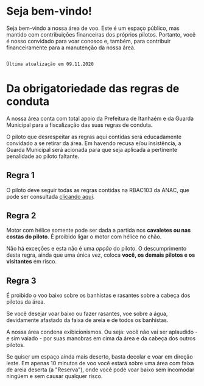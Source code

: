 # Seja bem-vindo!

Seja bem-vindo a nossa área de voo. Este é um espaço público, mas mantido com contribuições financeiras dos próprios pilotos. Portanto, você é nosso convidado para voar conosco e, também, para contribuir financeiramente para a manutenção da nossa área.

```markdown

Última atualização em 09.11.2020

```

# Da obrigatoriedade das regras de conduta

A nossa área conta com total apoio da Prefeitura de Itanhaém e da Guarda Municipal para a fiscalização das suas regras de conduta.

O piloto que desrespeitar as regras aqui contidas será educadamente convidado a se retirar da área. Em havendo recusa e/ou insistência, a Guarda Municipal será acionada para que seja aplicada a pertinente penalidade ao piloto faltante. 

## Regra 1

O piloto deve seguir todas as regras contidas na RBAC103 da ANAC, que pode ser consultada [clicando aqui](https://www.anac.gov.br/assuntos/legislacao/legislacao-1/rbha-e-rbac/rbac/rbac-103/@@display-file/arquivo_norma/RBAC103_EMD00%20-%20Retificado.pdf).

## Regra 2

Motor com hélice somente pode ser dada a partida nos **cavaletes ou nas costas do piloto**. É proibido ligar o motor com hélice no chão. 

Não há exceções e esta não é uma _opção_ do piloto. O descumprimento desta regra, ainda que uma única vez, coloca **você, os demais pilotos e os visitantes** em risco.

## Regra 3

É proibido o voo baixo sobre os banhistas e rasantes sobre a cabeça dos pilotos da área. 

Se você desejar voar baixo ou fazer rasantes, voe sobre a água, devidamente afastado da faixa de areia e de todos os banhistas.

A nossa área condena exibicionismos. Ou seja: você não vai ser aplaudido - e sim vaiado - por suas manobras em cima da área e da cabeça dos outros pilotos.

Se quiser um espaço ainda mais deserto, basta decolar e voar em direção leste. Em apenas 10 minutos de voo você estará sobre uma área com faixa de areia deserta (a "Reserva"), onde você pode voar baixo sem incomodar ningúem e sem causar qualquer risco. 



